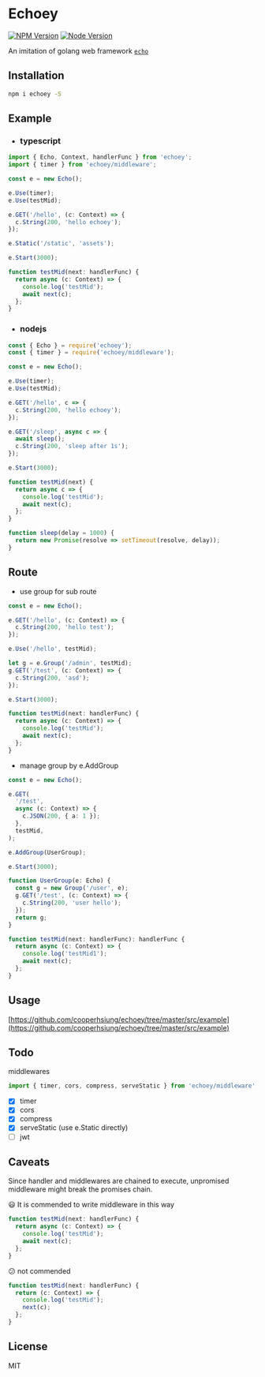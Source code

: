 # Echoey

[![NPM Version][npm-image]][npm-url]
[![Node Version][node-image]][node-url]

An imitation of golang web framework [`echo`](https://echo.labstack.com/)

## Installation

```bash
npm i echoey -S
```

## Example

- ### typescript

```typescript
import { Echo, Context, handlerFunc } from 'echoey';
import { timer } from 'echoey/middleware';

const e = new Echo();

e.Use(timer);
e.Use(testMid);

e.GET('/hello', (c: Context) => {
  c.String(200, 'hello echoey');
});

e.Static('/static', 'assets');

e.Start(3000);

function testMid(next: handlerFunc) {
  return async (c: Context) => {
    console.log('testMid');
    await next(c);
  };
}
```

- ### nodejs

```javascript
const { Echo } = require('echoey');
const { timer } = require('echoey/middleware');

const e = new Echo();

e.Use(timer);
e.Use(testMid);

e.GET('/hello', c => {
  c.String(200, 'hello echoey');
});

e.GET('/sleep', async c => {
  await sleep();
  c.String(200, 'sleep after 1s');
});

e.Start(3000);

function testMid(next) {
  return async c => {
    console.log('testMid');
    await next(c);
  };
}

function sleep(delay = 1000) {
  return new Promise(resolve => setTimeout(resolve, delay));
}
```

## Route

- use group for sub route

```typescript
const e = new Echo();

e.GET('/hello', (c: Context) => {
  c.String(200, 'hello test');
});

e.Use('/hello', testMid);

let g = e.Group('/admin', testMid);
g.GET('/test', (c: Context) => {
  c.String(200, 'asd');
});

e.Start(3000);

function testMid(next: handlerFunc) {
  return async (c: Context) => {
    console.log('testMid');
    await next(c);
  };
}
```

- manage group by e.AddGroup

```typescript
const e = new Echo();

e.GET(
  '/test',
  async (c: Context) => {
    c.JSON(200, { a: 1 });
  },
  testMid,
);

e.AddGroup(UserGroup);

e.Start(3000);

function UserGroup(e: Echo) {
  const g = new Group('/user', e);
  g.GET('/test', (c: Context) => {
    c.String(200, 'user hello');
  });
  return g;
}

function testMid(next: handlerFunc): handlerFunc {
  return async (c: Context) => {
    console.log('testMid1');
    await next(c);
  };
}
```

## Usage

[https://github.com/cooperhsiung/echoey/tree/master/src/example](https://github.com/cooperhsiung/echoey/tree/master/src/example)

## Todo

middlewares

```typescript
import { timer, cors, compress, serveStatic } from 'echoey/middleware';
```

- [x] timer
- [x] cors
- [x] compress
- [x] serveStatic (use e.Static directly)
- [ ] jwt

## Caveats

Since handler and middlewares are chained to execute, unpromised middleware might break the promises chain.

:smiley: It is commended to write middleware in this way

```typescript
function testMid(next: handlerFunc) {
  return async (c: Context) => {
    console.log('testMid');
    await next(c);
  };
}
```

:confused: not commended

```typescript
function testMid(next: handlerFunc) {
  return (c: Context) => {
    console.log('testMid');
    next(c);
  };
}
```

## License

MIT

[npm-image]: https://img.shields.io/npm/v/echoey.svg
[npm-url]: https://www.npmjs.com/package/echoey
[node-image]: https://img.shields.io/badge/node.js-%3E=8-brightgreen.svg
[node-url]: https://nodejs.org/download/

